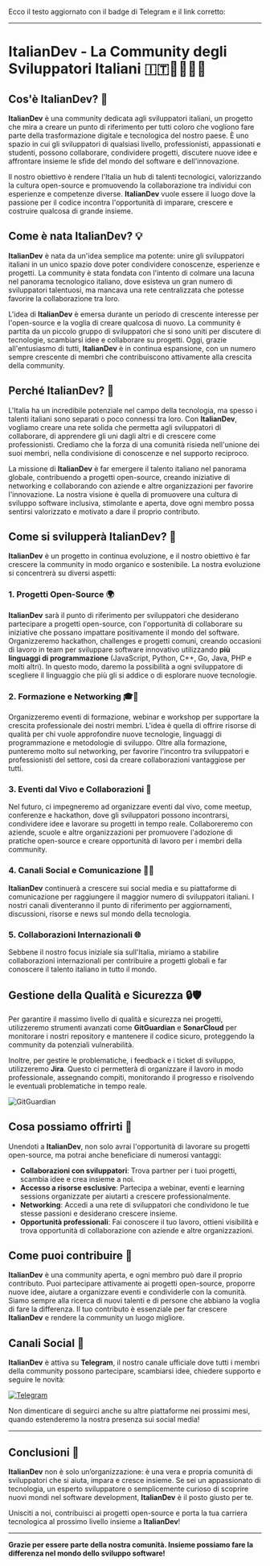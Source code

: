 Ecco il testo aggiornato con il badge di Telegram e il link corretto:

---

# **ItalianDev - La Community degli Sviluppatori Italiani 🇮🇹👨‍💻👩‍💻**

## Cos'è **ItalianDev**? 🤔

**ItalianDev** è una community dedicata agli sviluppatori italiani, un progetto che mira a creare un punto di riferimento per tutti coloro che vogliono fare parte della trasformazione digitale e tecnologica del nostro paese. È uno spazio in cui gli sviluppatori di qualsiasi livello, professionisti, appassionati e studenti, possono collaborare, condividere progetti, discutere nuove idee e affrontare insieme le sfide del mondo del software e dell'innovazione.

Il nostro obiettivo è rendere l'Italia un hub di talenti tecnologici, valorizzando la cultura open-source e promuovendo la collaborazione tra individui con esperienze e competenze diverse. **ItalianDev** vuole essere il luogo dove la passione per il codice incontra l'opportunità di imparare, crescere e costruire qualcosa di grande insieme.

## Come è nata **ItalianDev**? 💡

**ItalianDev** è nata da un'idea semplice ma potente: unire gli sviluppatori italiani in un unico spazio dove poter condividere conoscenze, esperienze e progetti. La community è stata fondata con l'intento di colmare una lacuna nel panorama tecnologico italiano, dove esisteva un gran numero di sviluppatori talentuosi, ma mancava una rete centralizzata che potesse favorire la collaborazione tra loro.

L'idea di **ItalianDev** è emersa durante un periodo di crescente interesse per l'open-source e la voglia di creare qualcosa di nuovo. La community è partita da un piccolo gruppo di sviluppatori che si sono uniti per discutere di tecnologie, scambiarsi idee e collaborare su progetti. Oggi, grazie all'entusiasmo di tutti, **ItalianDev** è in continua espansione, con un numero sempre crescente di membri che contribuiscono attivamente alla crescita della community.

## Perché **ItalianDev**? 🚀

L'Italia ha un incredibile potenziale nel campo della tecnologia, ma spesso i talenti italiani sono separati o poco connessi tra loro. Con **ItalianDev**, vogliamo creare una rete solida che permetta agli sviluppatori di collaborare, di apprendere gli uni dagli altri e di crescere come professionisti. Crediamo che la forza di una comunità risieda nell'unione dei suoi membri, nella condivisione di conoscenze e nel supporto reciproco.

La missione di **ItalianDev** è far emergere il talento italiano nel panorama globale, contribuendo a progetti open-source, creando iniziative di networking e collaborando con aziende e altre organizzazioni per favorire l'innovazione. La nostra visione è quella di promuovere una cultura di sviluppo software inclusiva, stimolante e aperta, dove ogni membro possa sentirsi valorizzato e motivato a dare il proprio contributo.

## Come si svilupperà **ItalianDev**? 🔮

**ItalianDev** è un progetto in continua evoluzione, e il nostro obiettivo è far crescere la community in modo organico e sostenibile. La nostra evoluzione si concentrerà su diversi aspetti:

### 1. **Progetti Open-Source** 🌍
**ItalianDev** sarà il punto di riferimento per sviluppatori che desiderano partecipare a progetti open-source, con l'opportunità di collaborare su iniziative che possano impattare positivamente il mondo del software. Organizzeremo hackathon, challenges e progetti comuni, creando occasioni di lavoro in team per sviluppare software innovativo utilizzando **più linguaggi di programmazione** (JavaScript, Python, C++, Go, Java, PHP e molti altri). In questo modo, daremo la possibilità a ogni sviluppatore di scegliere il linguaggio che più gli si addice o di esplorare nuove tecnologie.

### 2. **Formazione e Networking** 🎓🤝
Organizzeremo eventi di formazione, webinar e workshop per supportare la crescita professionale dei nostri membri. L'idea è quella di offrire risorse di qualità per chi vuole approfondire nuove tecnologie, linguaggi di programmazione e metodologie di sviluppo. Oltre alla formazione, punteremo molto sul networking, per favorire l'incontro tra sviluppatori e professionisti del settore, così da creare collaborazioni vantaggiose per tutti.

### 3. **Eventi dal Vivo e Collaborazioni** 📅
Nel futuro, ci impegneremo ad organizzare eventi dal vivo, come meetup, conferenze e hackathon, dove gli sviluppatori possono incontrarsi, condividere idee e lavorare su progetti in tempo reale. Collaboreremo con aziende, scuole e altre organizzazioni per promuovere l'adozione di pratiche open-source e creare opportunità di lavoro per i membri della community.

### 4. **Canali Social e Comunicazione** 📲💬
**ItalianDev** continuerà a crescere sui social media e su piattaforme di comunicazione per raggiungere il maggior numero di sviluppatori italiani. I nostri canali diventeranno il punto di riferimento per aggiornamenti, discussioni, risorse e news sul mondo della tecnologia.

### 5. **Collaborazioni Internazionali** 🌐
Sebbene il nostro focus iniziale sia sull'Italia, miriamo a stabilire collaborazioni internazionali per contribuire a progetti globali e far conoscere il talento italiano in tutto il mondo.

## Gestione della Qualità e Sicurezza 🔒🛡️

Per garantire il massimo livello di qualità e sicurezza nei progetti, utilizzeremo strumenti avanzati come **GitGuardian** e **SonarCloud** per monitorare i nostri repository e mantenere il codice sicuro, proteggendo la community da potenziali vulnerabilità.

Inoltre, per gestire le problematiche, i feedback e i ticket di sviluppo, utilizzeremo **Jira**. Questo ci permetterà di organizzare il lavoro in modo professionale, assegnando compiti, monitorando il progresso e risolvendo le eventuali problematiche in tempo reale.

![GitGuardian](https://img.shields.io/github/license/gitguardian/gg-shield)

## Cosa possiamo offrirti 🎁

Unendoti a **ItalianDev**, non solo avrai l'opportunità di lavorare su progetti open-source, ma potrai anche beneficiare di numerosi vantaggi:

- **Collaborazioni con sviluppatori**: Trova partner per i tuoi progetti, scambia idee e crea insieme a noi.
- **Accesso a risorse esclusive**: Partecipa a webinar, eventi e learning sessions organizzate per aiutarti a crescere professionalmente.
- **Networking**: Accedi a una rete di sviluppatori che condividono le tue stesse passioni e desiderano crescere insieme.
- **Opportunità professionali**: Fai conoscere il tuo lavoro, ottieni visibilità e trova opportunità di collaborazione con aziende e altre organizzazioni.

## Come puoi contribuire 🤝

**ItalianDev** è una community aperta, e ogni membro può dare il proprio contributo. Puoi partecipare attivamente ai progetti open-source, proporre nuove idee, aiutare a organizzare eventi e condividerle con la comunità. Siamo sempre alla ricerca di nuovi talenti e di persone che abbiano la voglia di fare la differenza. Il tuo contributo è essenziale per far crescere **ItalianDev** e rendere la community un luogo migliore.

## Canali Social 📱

**ItalianDev** è attiva su **Telegram**, il nostro canale ufficiale dove tutti i membri della community possono partecipare, scambiarsi idee, chiedere supporto e seguire le novità:

[![Telegram](https://img.shields.io/badge/Telegram-2CA5E0?logo=telegram&logoColor=white)](https://t.me/ItaliaDevNetwork)

Non dimenticare di seguirci anche su altre piattaforme nei prossimi mesi, quando estenderemo la nostra presenza sui social media!

---

## Conclusioni 🎯

**ItalianDev** non è solo un’organizzazione: è una vera e propria comunità di sviluppatori che si aiuta, impara e cresce insieme. Se sei un appassionato di tecnologia, un esperto sviluppatore o semplicemente curioso di scoprire nuovi mondi nel software development, **ItalianDev** è il posto giusto per te.

Unisciti a noi, contribuisci ai progetti open-source e porta la tua carriera tecnologica al prossimo livello insieme a **ItalianDev**!

---

**Grazie per essere parte della nostra comunità. Insieme possiamo fare la differenza nel mondo dello sviluppo software!**

